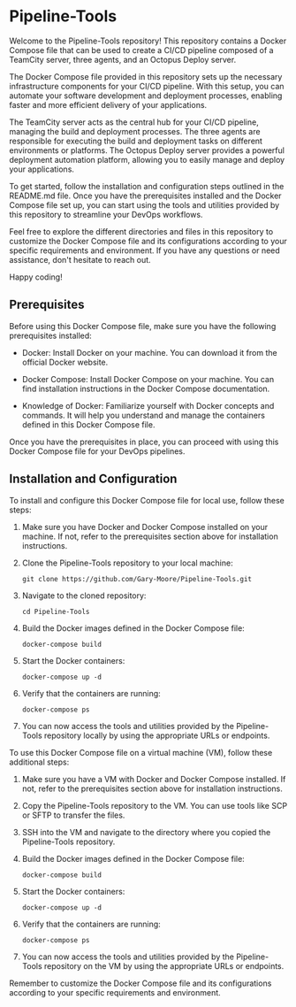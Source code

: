 # Pipeline-Tools

Welcome to the Pipeline-Tools repository! This repository contains a Docker Compose file that can be used to create a CI/CD pipeline composed of a TeamCity server, three agents, and an Octopus Deploy server.

The Docker Compose file provided in this repository sets up the necessary infrastructure components for your CI/CD pipeline. With this setup, you can automate your software development and deployment processes, enabling faster and more efficient delivery of your applications.

The TeamCity server acts as the central hub for your CI/CD pipeline, managing the build and deployment processes. The three agents are responsible for executing the build and deployment tasks on different environments or platforms. The Octopus Deploy server provides a powerful deployment automation platform, allowing you to easily manage and deploy your applications.

To get started, follow the installation and configuration steps outlined in the README.md file. Once you have the prerequisites installed and the Docker Compose file set up, you can start using the tools and utilities provided by this repository to streamline your DevOps workflows.

Feel free to explore the different directories and files in this repository to customize the Docker Compose file and its configurations according to your specific requirements and environment. If you have any questions or need assistance, don't hesitate to reach out.

Happy coding!

## Prerequisites

Before using this Docker Compose file, make sure you have the following prerequisites installed:

- Docker: Install Docker on your machine. You can download it from the official Docker website.

- Docker Compose: Install Docker Compose on your machine. You can find installation instructions in the Docker Compose documentation.

- Knowledge of Docker: Familiarize yourself with Docker concepts and commands. It will help you understand and manage the containers defined in this Docker Compose file.

Once you have the prerequisites in place, you can proceed with using this Docker Compose file for your DevOps pipelines.

## Installation and Configuration

To install and configure this Docker Compose file for local use, follow these steps:

1. Make sure you have Docker and Docker Compose installed on your machine. If not, refer to the prerequisites section above for installation instructions.

2. Clone the Pipeline-Tools repository to your local machine:
    ```
    git clone https://github.com/Gary-Moore/Pipeline-Tools.git
    ```

3. Navigate to the cloned repository:
    ```
    cd Pipeline-Tools
    ```

4. Build the Docker images defined in the Docker Compose file:
    ```
    docker-compose build
    ```

5. Start the Docker containers:
    ```
    docker-compose up -d
    ```

6. Verify that the containers are running:
    ```
    docker-compose ps
    ```

7. You can now access the tools and utilities provided by the Pipeline-Tools repository locally by using the appropriate URLs or endpoints.

To use this Docker Compose file on a virtual machine (VM), follow these additional steps:

1. Make sure you have a VM with Docker and Docker Compose installed. If not, refer to the prerequisites section above for installation instructions.

2. Copy the Pipeline-Tools repository to the VM. You can use tools like SCP or SFTP to transfer the files.

3. SSH into the VM and navigate to the directory where you copied the Pipeline-Tools repository.

4. Build the Docker images defined in the Docker Compose file:
    ```
    docker-compose build
    ```

5. Start the Docker containers:
    ```
    docker-compose up -d
    ```

6. Verify that the containers are running:
    ```
    docker-compose ps
    ```

7. You can now access the tools and utilities provided by the Pipeline-Tools repository on the VM by using the appropriate URLs or endpoints.

Remember to customize the Docker Compose file and its configurations according to your specific requirements and environment.